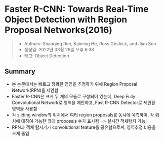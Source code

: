 # Faster R-CNN: Towards Real-Time Object Detection with Region Proposal Networks(2016)

> - Authors: Shaoqing Ren, Kaiming He, Ross Girshick, and Jian Sun
> - 생성일: 2022년 03월 28일 오후 6:38
> - 태그: Object Detection

## Summary
- 본 논문에서는 빠르고 정확한 영영을 추정하기 위해 Region Proposal Network(RPN)을 제안함
- Faster R-CNN은 크게 두 개의 모듈로 구성되어 있는데, Deep Fully Convolutional Network로 영역을 제안하고, Fast R-CNN Detector로 제안된 영역을 사용함
- 각 sliding window의 위치에서 여러 region proposals를 동시에 예측하며, 각 위치에 대하여 가능한 최대 proposals 수가 표시됨 => 실시간 객체탐지 가능!
- RPN과 객체 탐지기가 convolutional feature를 공유함으로써, 영역추정 비용을 크게 줄임